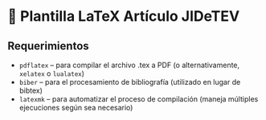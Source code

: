 # 📜 Plantilla LaTeX Artículo JIDeTEV
## Requerimientos

- `pdflatex` – para compilar el archivo .tex a PDF (o alternativamente, `xelatex` o `lualatex`)
- `biber` – para el procesamiento de bibliografía (utilizado en lugar de bibtex)
- `latexmk` – para automatizar el proceso de compilación (maneja múltiples ejecuciones según sea necesario)
